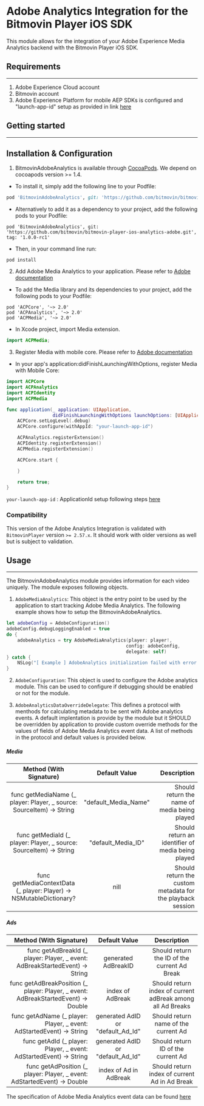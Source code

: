 # Adobe Analytics Integration for the Bitmovin Player iOS SDK
This module allows for the integration of your Adobe Experience Media Analytics backend with the Bitmovin Player iOS SDK.

## Requirements
-----------------
1. Adobe Experience Cloud account
2. Bitmovin account
3. Adobe Experience Platform for mobile AEP SDKs is configured and "launch-app-id" setup as provided in link [here](https://aep-sdks.gitbook.io/docs/using-mobile-extensions/mobile-core/configuration)

## Getting started
------------------

## Installation & Configuration

1. BitmovinAdobeAnalytics is available through [CocoaPods](https://cocoapods.org). We depend on cocoapods version >= 1.4.

- To install it, simply add the following line to your Podfile:

```ruby
pod 'BitmovinAdobeAnalytics', git: 'https://github.com/bitmovin/bitmovin-player-ios-analytics-adobe.git', tag: '1.0.0-rc1'
```

- Alternatively to add it as a dependency to your project, add the following pods to your Podfile:

```
pod 'BitmovinAdobeAnalytics', git: 'https://github.com/bitmovin/bitmovin-player-ios-analytics-adobe.git', tag: '1.0.0-rc1'
```

- Then, in your command line run:

```
pod install
```

2. Add Adobe Media Analytics to your application. Please refer to [Adobe documentation](https://aep-sdks.gitbook.io/docs/using-mobile-extensions/adobe-media-analytics#add-media-analytics-to-your-app)

- To add the Media library and its dependencies to your project, add the following pods to your Podfile:

```
pod 'ACPCore', '~> 2.0'
pod 'ACPAnalytics', '~> 2.0'
pod 'ACPMedia', '~> 2.0'
```

- In Xcode project, import Media extension.

```swift
import ACPMedia;
```

3. Register Media with mobile core. Please refer to [Adobe documentation](https://aep-sdks.gitbook.io/docs/using-mobile-extensions/adobe-media-analytics#register-media-with-mobile-core)

- In your app's application:didFinishLaunchingWithOptions, register Media with Mobile Core:

```swift
import ACPCore
import ACPAnalytics
import ACPIdentity
import ACPMedia

func application(_ application: UIApplication,
                 didFinishLaunchingWithOptions launchOptions: [UIApplication.LaunchOptionsKey: Any]?) -> Bool {
    ACPCore.setLogLevel(.debug)
    ACPCore.configure(withAppId: "your-launch-app-id")

    ACPAnalytics.registerExtension()
    ACPIdentity.registerExtension()
    ACPMedia.registerExtension()

    ACPCore.start {

    }

    return true;
}
```

`your-launch-app-id` : ApplicationId setup following steps [here](https://aep-sdks.gitbook.io/docs/using-mobile-extensions/mobile-core/configuration)

### Compatibility
This version of the Adobe Analytics Integration is validated with `BitmovinPlayer` version `>= 2.57.x`. It should work with older versions as well but is subject to validation.

## Usage
----------------
The BitmovinAdobeAnalytics module provides information for each video uniquely. The module exposes following objects.

1. `AdobeMediaAnalytics`: This object is the entry point to be used by the application to start tracking Adobe Media Analytics. The following example shows how to setup the BitmovinAdobeAnalytics.

```swift
let adobeConfig = AdobeConfiguration()
adobeConfig.debugLoggingEnabled = true
do {
    adobeAnalytics = try AdobeMediaAnalytics(player: player!,
                                            config: adobeConfig,
                                            delegate: self)
} catch {
    NSLog("[ Example ] AdobeAnalytics initialization failed with error: \(error)")
}
```
2. `AdobeConfiguration`: This object is used to configure the Adobe analytics module. This can be used to configure if debugging should be enabled or not for the module.

3. `AdobeAnalyticsDataOverrideDelegate`: This defines a protocol with menthods for calculating metadata to be sent with Adobe analytics events. A default implentation is provide by the module but it SHOULD be overridden by application to provide custom override methods for the values of fields of Adobe Media Analytics event data. A list of methods in the protocol and default values is provided below.

##### Media

| Method (With Signature)                                                  |       Default Value       | Description|
| :-----------------------------------------------------------------------:|:-------------------------:|-----------:|
| func getMediaName (_ player: Player, _ source: SourceItem) -> String     | 	"default_Media_Name"   | Should return the name of media being played|
| func getMediaId (_ player: Player, _ source: SourceItem) -> String       | 	"default_Media_ID"     | Should return an identifier of media being played|
| func getMediaContextData (_ player: Player) -> NSMutableDictionary?      | 	nill                   | Should return the custom metadata for the playback session|

##### Ads

| Method (With Signature)                                                             | Default Value                     | Description |
| -----------------------------------------------------------------------------------:|:---------------------------------:|:-----------:|
| func getAdBreakId (_ player: Player, _ event: AdBreakStartedEvent) -> String        | generated AdBreakID               | Should return the ID of the current Ad Break|
| func getAdBreakPosition (_ player: Player, _ event: AdBreakStartedEvent) -> Double  | index of AdBreak                  | Should return index of current adBreak among all Ad Breaks|
| func getAdName (_ player: Player, _ event: AdStartedEvent) -> String                | generated AdID or "default_Ad_Id" | Should return name of the current Ad|
| func getAdId (_ player: Player, _ event: AdStartedEvent) -> String                  | generated AdID or "default_Ad_Id" | Should return ID of the current Ad|
| func getAdPosition (_ player: Player, _ event: AdStartedEvent) -> Double            | index of Ad in AdBreak            | Should return index of current Ad in Ad Break|


The specification of Adobe Media Analytics event data can be found [here](https://aep-sdks.gitbook.io/docs/using-mobile-extensions/adobe-media-analytics/media-api-reference)
